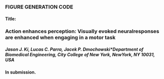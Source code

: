 ### FIGURE GENERATION CODE

#### Title:
### Action enhances perception:  Visually evoked neuralresponses are enhanced when engaging in a motor task
##### Jason J. Ki, Lucas C. Parra, Jacek P. Dmochowski*Department of Biomedical Engineering, City College of New York, NewYork, NY 10031, USA

#### In submission.
